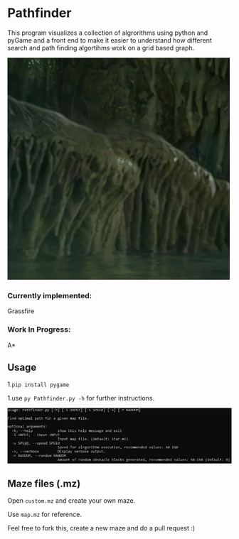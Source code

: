 # Pathfinder

This program visualizes a collection of algrorithms using python and pyGame and a front end to make it easier to understand how different search and path finding algortihms work on a grid based graph.

![Demo](https://github.com/archead/Pathfinder/blob/main/sample%20gifs/star.gif)

### Currently implemented:

Grassfire

### Work In Progress:

A\*

## Usage

1.`pip install pygame`

1.use `py Pathfinder.py -h` for further instructions.

![Usage](https://github.com/archead/Pathfinder/blob/main/sample%20images/usage.jpg)

## Maze files (.mz)

Open `custom.mz` and create your own maze.

Use `map.mz` for reference.

Feel free to fork this, create a new maze and do a pull request :)
